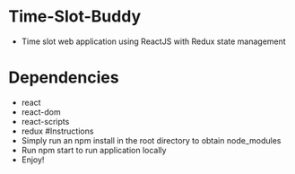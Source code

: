 # Time-Slot-Buddy
- Time slot web application using ReactJS with Redux state management
# Dependencies
- react
- react-dom
- react-scripts
- redux
#Instructions
- Simply run an npm install in the root directory to obtain node_modules
- Run npm start to run application locally
- Enjoy!
